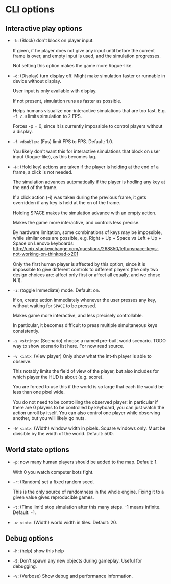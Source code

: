 # CLI options

## Interactive play options

-   `-b`: (Block) don't block on player input.

    If given, if he player does not give any input until before the current
    frame is over, and empty input is used, and the simulation progresses.

    Not setting this option makes the game more Rogue-like.

-   `-d`: (Display) turn display off. Might make simulation faster or runnable
    in device without display.

    User input is only available with display.

    If not present, simulation runs as faster as possible.

    Helps humans visualize non-interactive simulations that are too fast. E.g.
    `-f 2.0` limits simulation to 2 FPS.

    Forces -p = 0, since it is currently impossible to control players without a
    display.

-   `-f <double>`: (Fps) limit FPS to <double> FPS. Default: 1.0.

    You likely don't want this for interactive simulations that block on user
    input (Rogue-like), as this becomes lag.

-   `-H`: (Hold key) actions are taken if the player is holding at the end of a
    frame, a click is not needed.

    The simulation advances automatically if the player is hodling any key at
    the end of the frame.

    If a click action (-i) was taken during the previous frame, it gets
    overridden if any key is held at the en of the frame.

    Holding SPACE makes the simulation advance with an empty action.

    Makes the game more interactive, and controls less precise.

    By hardware limitation, some combinations of keys may be impossible, while
    similar ones are possible, e.g. Right + Up + Space vs Left + Up + Space on
    Lenovo keyboards:
    <http://unix.stackexchange.com/questions/268850/leftupspace-keys-not-working-on-thinkpad-x201>

    Only the first human player is affected by this option, since it is
    impossible to give different controls to different players (the only two
    design choices are: affect only first or affect all equally, and we chose
    N.1).

-   `-i`: (toggle Immediate) mode. Default: on.

    If on, create action immediately whenever the user presses any key, without
    waiting for `SPACE` to be pressed.

    Makes game more interactive, and less precisely controllable.

    In particular, it becomes difficult to press multiple simultaneous keys
    consistently.

-   `-s <string>`: (Scenario) choose a named pre-built world scenario. TODO way
    to show scenario list here. For now read source.

-   `-v <int>`: (View player) Only show what the int-th player is able to
    observe.

    This notably limits the field of view of the player, but also includes for
    which player the HUD is about (e.g. score).

    You are forced to use this if the world is so large that each tile would be
    less than one pixel wide.

    You do not need to be controlling the observed player: in particular if
    there are 0 players to be controlled by keyboard, you can just watch the
    action unroll by itself. You can also control one player while observing
    another, but you will likely go nuts.

-   `-W <int>`: (Width) window width in pixels. Square windows only. Must be
    divisible by the width of the world. Default: 500.

## World state options

-   `-p`: now many human players should be added to the map. Default: 1.

    With 0 you watch computer bots fight.

-   `-r`: (Random) set a fixed random seed.

    This is the only source of randomness in the whole engine. Fixing it to a
    given value gives reproducible games.

-   `-t`: (Time limit) stop simulation after this many steps. -1 means infinite.
    Default: -1.

-   `-w <int>`: (Width) world width in tiles. Default: 20.

## Debug options

-   `-h`: (help) show this help

-   `-S`: Don't spawn any new objects during gameplay. Useful for debugging.

-   `-V`: (Verbose) Show debug and performance information.
